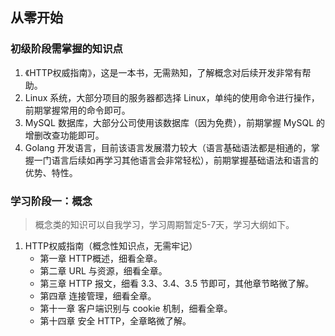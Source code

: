 ## 从零开始

### 初级阶段需掌握的知识点
1. 《HTTP权威指南》，这是一本书，无需熟知，了解概念对后续开发非常有帮助。
2. Linux 系统，大部分项目的服务器都选择 Linux，单纯的使用命令进行操作，前期掌握常用的命令即可。
3. MySQL 数据库，大部分公司使用该数据库（因为免费），前期掌握 MySQL 的增删改查功能即可。
4. Golang 开发语言，目前该语言发展潜力较大（语言基础语法都是相通的，掌握一门语言后续如再学习其他语言会非常轻松），前期掌握基础语法和语言的优势、特性。

### 学习阶段一：概念

> 概念类的知识可以自我学习，学习周期暂定5-7天，学习大纲如下。

1. HTTP权威指南（概念性知识点，无需牢记）
    * 第一章 HTTP概述，细看全章。
    * 第二章 URL 与资源，细看全章。
    * 第三章 HTTP 报文，细看 3.3、3.4、3.5 节即可，其他章节略微了解。
    * 第四章 连接管理，细看全章。
    * 第十一章 客户端识别与 cookie 机制，细看全章。
    * 第十四章 安全 HTTP，全章略微了解。
